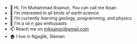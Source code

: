 - 👋 Hi, I’m Muhammad Iksanuri, You can call me Iksan
- 👀 I’m interested in all kinds of earth science
- 🌱 I’m currently learning geology, programming, and physics
- 💞️ I'm a oil n gas enthusiasts
- 📫 Reach me on miksanuri@gmail.com
- 🏠 I live in Ngaglik, Sleman



